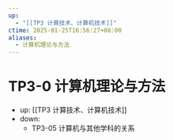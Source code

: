 ```yaml
---
up:
  - "[[TP3 计算技术、计算机技术]]"
ctime: 2025-01-25T16:56:27+08:00
aliases:
  - 计算机理论与方法
---
```


# TP3-0 计算机理论与方法

- up: [[TP3 计算技术、计算机技术]]
- down:	
	- TP3-05 计算机与其他学科的关系
	
